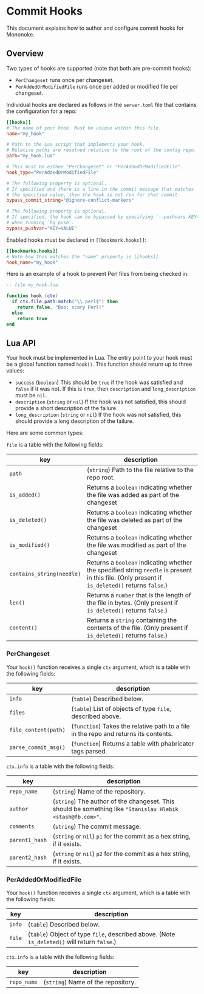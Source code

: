 # Commit Hooks

This document explains how to author and configure commit hooks for Mononoke.

## Overview

Two types of hooks are supported (note that both are pre-commit hooks):

* `PerChangeset` runs once per changeset.
* `PerAddedOrModifiedFile` runs once per added or modified file per changeset.

Individual hooks are declared as follows in the `server.toml` file that
contains the configuration for a repo:

```toml
[[hooks]]
# The name of your hook. Must be unique within this file.
name="my_hook"

# Path to the Lua script that implements your hook.
# Relative paths are resolved relative to the root of the config repo.
path="my_hook.lua"

# This must be either "PerChangeset" or "PerAddedOrModifiedFile".
hook_type="PerAddedOrModifiedFile"

# The following property is optional.
# If specified and there is a line in the commit message that matches
# the specified value, then the hook is not run for that commit.
bypass_commit_string="@ignore-conflict-markers"

# The following property is optional.
# If specified, the hook can be bypassed by specifying `--pushvars KEY=VALUE`
# when running `hg push`.
bypass_pushvar="KEY=VALUE"
```

Enabled hooks must be declared in `[[bookmark.hooks]]`:

```toml
[[bookmarks.hooks]]
# Note how this matches the "name" property in [[hooks]].
hook_name="my_hook"
```

Here is an example of a hook to prevent Perl files from being checked in:

```lua
-- file my_hook.lua

function hook (ctx)
  if ctx.file.path:match("\\.perl$") then
    return false, "Boo: scary Perl!"
  else
    return true
end
```

## Lua API

Your hook must be implemented in Lua. The entry point to your hook must be a
global function named `hook()`. This function should return up to three
values:

* `success` (`boolean`) This should be `true` if the hook was satisfied and
  `false` if it was not. If this is `true`, then `description` and
  `long_description` must be `nil`.
* `description` (`string` or `nil`) If the hook was not satisfied, this
  should provide a short description of the failure.
* `long_description` (`string` or `nil`) If the hook was not satisfied, this
  should provide a long description of the failure.

Here are some common types:

`file` is a table with the following fields:

| key | description |
| --------- | ----------- |
| `path` | (`string`) Path to the file relative to the repo root. |
| `is_added()` | Returns a `boolean` indicating whether the file was added as part of the changeset |
| `is_deleted()` | Returns a `boolean` indicating whether the file was deleted as part of the changeset |
| `is_modified()` | Returns a `boolean` indicating whether the file was modified as part of the changeset
| `contains_string(needle)` | Returns a `boolean` indicating whether the specified string `needle` is present in this file. (Only present if `is_deleted()` returns `false`.) |
| `len()` | Returns a `number` that is the length of the file in bytes. (Only present if `is_deleted()` returns `false`.) |
| `content()` | Returns a `string` containing the contents of the file. (Only present if `is_deleted()` returns `false`.) |

### PerChangeset

Your `hook()` function receives a single `ctx` argument, which is a table with
the following fields:

| key | description |
| --------- | ----------- |
| `info` | (`table`) Described below. |
| `files` | (`table`) List of objects of type `file`, described above. |
| `file_content(path)` | (`function`) Takes the relative path to a file in the repo and returns its contents. |
| `parse_commit_msg()` | (`function`) Returns a table with phabricator tags parsed. |


`ctx.info` is a table with the following fields:

| key | description |
| --------- | ----------- |
| `repo_name` | (`string`) Name of the repository. |
| `author` | (`string`) The author of the changeset. This should be something like `"Stanislau Hlebik <stash@fb.com>"`. |
| `comments` | (`string`) The commit message. |
| `parent1_hash` | (`string` or `nil`) `p1` for the commit as a hex string, if it exists. |
| `parent2_hash` | (`string` or `nil`) `p2` for the commit as a hex string, if it exists. |

### PerAddedOrModifiedFile

Your `hook()` function receives a single `ctx` argument, which is a table with
the following fields:

| key | description |
| --------- | ----------- |
| `info` | (`table`) Described below. |
| `file` | (`table`) Object of type `file`, described above. (Note `is_deleted()` will return `false`.) |

`ctx.info` is a table with the following fields:

| key | description |
| --------- | ----------- |
| `repo_name` | (`string`) Name of the repository. |
